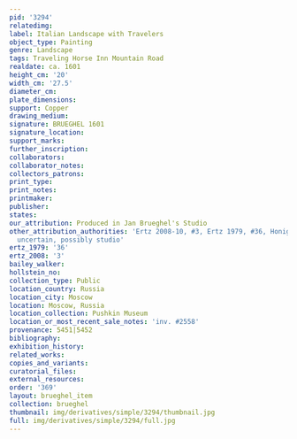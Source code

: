 ```yaml
---
pid: '3294'
relatedimg: 
label: Italian Landscape with Travelers
object_type: Painting
genre: Landscape
tags: Traveling Horse Inn Mountain Road
realdate: ca. 1601
height_cm: '20'
width_cm: '27.5'
diameter_cm: 
plate_dimensions: 
support: Copper
drawing_medium: 
signature: BRUEGHEL 1601
signature_location: 
support_marks: 
further_inscription: 
collaborators: 
collaborator_notes: 
collectors_patrons: 
print_type: 
print_notes: 
printmaker: 
publisher: 
states: 
our_attribution: Produced in Jan Brueghel's Studio
other_attribution_authorities: 'Ertz 2008-10, #3, Ertz 1979, #36, Honig database as
  uncertain, possibly studio'
ertz_1979: '36'
ertz_2008: '3'
bailey_walker: 
hollstein_no: 
collection_type: Public
location_country: Russia
location_city: Moscow
location: Moscow, Russia
location_collection: Pushkin Museum
location_or_most_recent_sale_notes: 'inv. #2558'
provenance: 5451|5452
bibliography: 
exhibition_history: 
related_works: 
copies_and_variants: 
curatorial_files: 
external_resources: 
order: '369'
layout: brueghel_item
collection: brueghel
thumbnail: img/derivatives/simple/3294/thumbnail.jpg
full: img/derivatives/simple/3294/full.jpg
---
```

